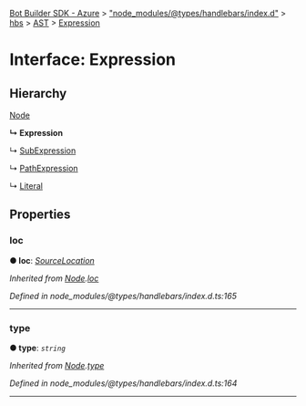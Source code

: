 [Bot Builder SDK - Azure](../README.md) > ["node_modules/@types/handlebars/index.d"](../modules/_node_modules__types_handlebars_index_d_.md) > [hbs](../modules/_node_modules__types_handlebars_index_d_.hbs.md) > [AST](../modules/_node_modules__types_handlebars_index_d_.hbs.ast.md) > [Expression](../interfaces/_node_modules__types_handlebars_index_d_.hbs.ast.expression.md)



# Interface: Expression

## Hierarchy


 [Node](_node_modules__types_handlebars_index_d_.hbs.ast.node.md)

**↳ Expression**

↳  [SubExpression](_node_modules__types_handlebars_index_d_.hbs.ast.subexpression.md)




↳  [PathExpression](_node_modules__types_handlebars_index_d_.hbs.ast.pathexpression.md)




↳  [Literal](_node_modules__types_handlebars_index_d_.hbs.ast.literal.md)











## Properties
<a id="loc"></a>

###  loc

**●  loc**:  *[SourceLocation](_node_modules__types_handlebars_index_d_.hbs.ast.sourcelocation.md)* 

*Inherited from [Node](_node_modules__types_handlebars_index_d_.hbs.ast.node.md).[loc](_node_modules__types_handlebars_index_d_.hbs.ast.node.md#loc)*

*Defined in node_modules/@types/handlebars/index.d.ts:165*





___

<a id="type"></a>

###  type

**●  type**:  *`string`* 

*Inherited from [Node](_node_modules__types_handlebars_index_d_.hbs.ast.node.md).[type](_node_modules__types_handlebars_index_d_.hbs.ast.node.md#type)*

*Defined in node_modules/@types/handlebars/index.d.ts:164*





___


